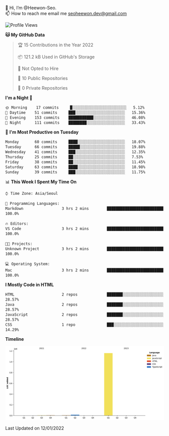 👋 Hi, I’m @Heewon-Seo.  
📫 How to reach me email me seoheewon.dev@gmail.com 

 <!--START_SECTION:waka-->
![Profile Views](http://img.shields.io/badge/Profile%20Views-10-blue)

**🐱 My GitHub Data** 

> 🏆 15 Contributions in the Year 2022
 > 
> 📦 121.2 kB Used in GitHub's Storage 
 > 
> 🚫 Not Opted to Hire
 > 
> 📜 10 Public Repositories 
 > 
> 🔑 0 Private Repositories  
 > 
**I'm a Night 🦉** 

```text
🌞 Morning    17 commits     █░░░░░░░░░░░░░░░░░░░░░░░░   5.12% 
🌆 Daytime    51 commits     ███░░░░░░░░░░░░░░░░░░░░░░   15.36% 
🌃 Evening    153 commits    ███████████░░░░░░░░░░░░░░   46.08% 
🌙 Night      111 commits    ████████░░░░░░░░░░░░░░░░░   33.43%

```
📅 **I'm Most Productive on Tuesday** 

```text
Monday       60 commits     ████░░░░░░░░░░░░░░░░░░░░░   18.07% 
Tuesday      66 commits     █████░░░░░░░░░░░░░░░░░░░░   19.88% 
Wednesday    41 commits     ███░░░░░░░░░░░░░░░░░░░░░░   12.35% 
Thursday     25 commits     ██░░░░░░░░░░░░░░░░░░░░░░░   7.53% 
Friday       38 commits     ██░░░░░░░░░░░░░░░░░░░░░░░   11.45% 
Saturday     63 commits     ████░░░░░░░░░░░░░░░░░░░░░   18.98% 
Sunday       39 commits     ███░░░░░░░░░░░░░░░░░░░░░░   11.75%

```


📊 **This Week I Spent My Time On** 

```text
⌚︎ Time Zone: Asia/Seoul

💬 Programming Languages: 
Markdown                 3 hrs 2 mins        █████████████████████████   100.0%

🔥 Editors: 
VS Code                  3 hrs 2 mins        █████████████████████████   100.0%

🐱‍💻 Projects: 
Unknown Project          3 hrs 2 mins        █████████████████████████   100.0%

💻 Operating System: 
Mac                      3 hrs 2 mins        █████████████████████████   100.0%

```

**I Mostly Code in HTML** 

```text
HTML                     2 repos             ███████░░░░░░░░░░░░░░░░░░   28.57% 
Java                     2 repos             ███████░░░░░░░░░░░░░░░░░░   28.57% 
JavaScript               2 repos             ███████░░░░░░░░░░░░░░░░░░   28.57% 
CSS                      1 repo              ███░░░░░░░░░░░░░░░░░░░░░░   14.29%

```


**Timeline**

![Chart not found](https://raw.githubusercontent.com/Heewon-Seo/Heewon-Seo/main/charts/bar_graph.png) 


 Last Updated on 12/01/2022
<!--END_SECTION:waka-->
